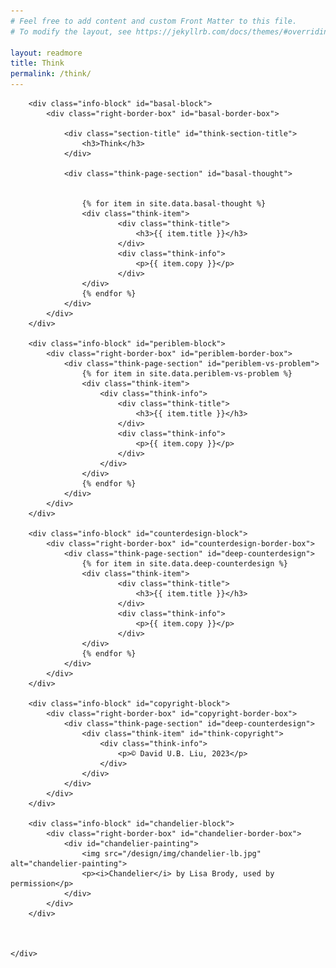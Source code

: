 ```yaml
---
# Feel free to add content and custom Front Matter to this file.
# To modify the layout, see https://jekyllrb.com/docs/themes/#overriding-theme-defaults

layout: readmore
title: Think
permalink: /think/
---
```


<head>
    <meta charset="UTF-8" />
    <meta name="viewport" content="width=device-width">
    <link rel="stylesheet" type="text/css" href="../css/styles.css" />
    <link rel="stylesheet" type="text/css" href="../css/readmore-styles.css" />
</head>

<body id="think-body">
    <div id="wrapper">
    
        
        <div class="info-block" id="basal-block">
            <div class="right-border-box" id="basal-border-box">
            
                <div class="section-title" id="think-section-title">
                    <h3>Think</h3>
                </div>
               
                <div class="think-page-section" id="basal-thought">
                    

                    {% for item in site.data.basal-thought %}
                    <div class="think-item">
                            <div class="think-title">
                                <h3>{{ item.title }}</h3>
                            </div>
                            <div class="think-info">
                                <p>{{ item.copy }}</p>
                            </div>
                    </div>
                    {% endfor %}
                </div>
            </div>
        </div>

        <div class="info-block" id="periblem-block">
            <div class="right-border-box" id="periblem-border-box">
                <div class="think-page-section" id="periblem-vs-problem">
                    {% for item in site.data.periblem-vs-problem %}
                    <div class="think-item">
                        <div class="think-info">
                            <div class="think-title">
                                <h3>{{ item.title }}</h3>
                            </div>
                            <div class="think-info">
                                <p>{{ item.copy }}</p>
                            </div>
                        </div>
                    </div>
                    {% endfor %}
                </div>
            </div>
        </div>

        <div class="info-block" id="counterdesign-block">
            <div class="right-border-box" id="counterdesign-border-box">
                <div class="think-page-section" id="deep-counterdesign">
                    {% for item in site.data.deep-counterdesign %}
                    <div class="think-item">
                            <div class="think-title">
                                <h3>{{ item.title }}</h3>
                            </div>
                            <div class="think-info">
                                <p>{{ item.copy }}</p>
                            </div>
                    </div>
                    {% endfor %}
                </div>
            </div>
        </div>

        <div class="info-block" id="copyright-block">
            <div class="right-border-box" id="copyright-border-box">
                <div class="think-page-section" id="deep-counterdesign">
                    <div class="think-item" id="think-copyright">
                        <div class="think-info">
                            <p>© David U.B. Liu, 2023</p>
                        </div>
                    </div>
                </div>
            </div>
        </div>

        <div class="info-block" id="chandelier-block">
            <div class="right-border-box" id="chandelier-border-box">
                <div id="chandelier-painting">
                    <img src="/design/img/chandelier-lb.jpg" alt="chandelier-painting">
                    <p><i>Chandelier</i> by Lisa Brody, used by permission</p>
                </div>
            </div>
        </div>



    </div>
</body>